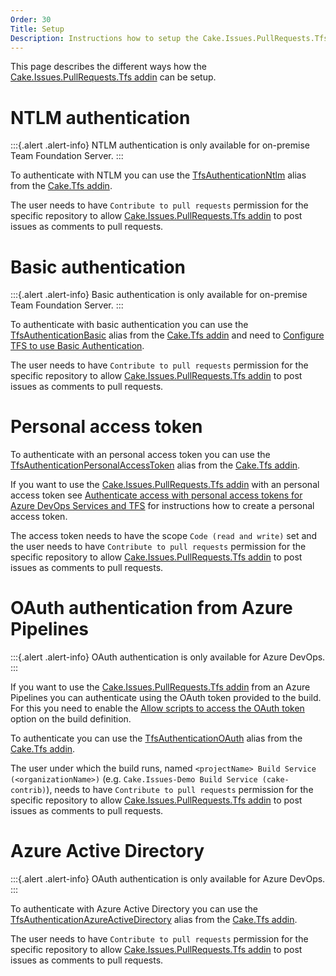 ```yaml
---
Order: 30
Title: Setup
Description: Instructions how to setup the Cake.Issues.PullRequests.Tfs addin.
---
```

This page describes the different ways how the [Cake.Issues.PullRequests.Tfs addin] can be setup.

# NTLM authentication

:::{.alert .alert-info}
NTLM authentication is only available for on-premise Team Foundation Server.
:::

To authenticate with NTLM you can use the [TfsAuthenticationNtlm] alias from the [Cake.Tfs addin].

The user needs to have `Contribute to pull requests` permission for the specific repository to
allow [Cake.Issues.PullRequests.Tfs addin] to post issues as comments to pull requests.

# Basic authentication

:::{.alert .alert-info}
Basic authentication is only available for on-premise Team Foundation Server.
:::

To authenticate with basic authentication you can use the [TfsAuthenticationBasic] alias from the [Cake.Tfs addin] and 
need to [Configure TFS to use Basic Authentication].

The user needs to have `Contribute to pull requests` permission for the specific repository to
allow [Cake.Issues.PullRequests.Tfs addin] to post issues as comments to pull requests.

# Personal access token

To authenticate with an personal access token you can use the [TfsAuthenticationPersonalAccessToken] alias from the [Cake.Tfs addin].

If you want to use the [Cake.Issues.PullRequests.Tfs addin] with an personal access token see
[Authenticate access with personal access tokens for Azure DevOps Services and TFS] for instructions how to create
a personal access token.

The access token needs to have the scope `Code (read and write)` set and the user needs to have `Contribute to pull requests`
permission for the specific repository to allow [Cake.Issues.PullRequests.Tfs addin] to post issues as comments to pull requests.

# OAuth authentication from Azure Pipelines

:::{.alert .alert-info}
OAuth authentication is only available for Azure DevOps.
:::

If you want to use the [Cake.Issues.PullRequests.Tfs addin] from an Azure Pipelines you can authenticate using the
OAuth token provided to the build.
For this you need to enable the [Allow scripts to access the OAuth token] option on the build definition.

To authenticate you can use the [TfsAuthenticationOAuth] alias from the [Cake.Tfs addin].

The user under which the build runs, named `<projectName> Build Service (<organizationName>)` (e.g. `Cake.Issues-Demo Build Service (cake-contrib)`),
needs to have `Contribute to pull requests` permission for the specific repository to allow [Cake.Issues.PullRequests.Tfs addin]
to post issues as comments to pull requests.

# Azure Active Directory

:::{.alert .alert-info}
OAuth authentication is only available for Azure DevOps.
:::

To authenticate with Azure Active Directory you can use the [TfsAuthenticationAzureActiveDirectory] alias from the [Cake.Tfs addin].

The user needs to have `Contribute to pull requests` permission for the specific repository to
allow [Cake.Issues.PullRequests.Tfs addin] to post issues as comments to pull requests.

[Cake.Issues.PullRequests.Tfs addin]: https://www.nuget.org/packages/Cake.Issues.PullRequests.Tfs
[Cake.Tfs addin]: https://www.nuget.org/packages/Cake.Tfs
[Configure TFS to use Basic Authentication]: https://docs.microsoft.com/en-us/azure/devops/integrate/get-started/auth/tfs-basic-auth?view=tfs-2018#configure-tfs-to-use-basic-authentication
[Authenticate access with personal access tokens for Azure DevOps Services and TFS]: https://docs.microsoft.com/en-us/azure/devops/organizations/accounts/use-personal-access-tokens-to-authenticate?view=vsts
[Allow scripts to access the OAuth token]: https://docs.microsoft.com/en-us/azure/devops/pipelines/build/options?view=vsts&tabs=yaml#allow-scripts-to-access-the-oauth-token
[TfsAuthenticationNtlm]: https://cakebuild.net/api/Cake.Tfs/TfsAliases/6989592E
[TfsAuthenticationBasic]: https://cakebuild.net/api/Cake.Tfs/TfsAliases/86407B1D
[TfsAuthenticationPersonalAccessToken]: https://cakebuild.net/api/Cake.Tfs/TfsAliases/0E4AC3E3
[TfsAuthenticationOAuth]: https://cakebuild.net/api/Cake.Tfs/TfsAliases/B5D45B5D
[TfsAuthenticationAzureActiveDirectory]: https://cakebuild.net/api/Cake.Tfs/TfsAliases/0E787800
